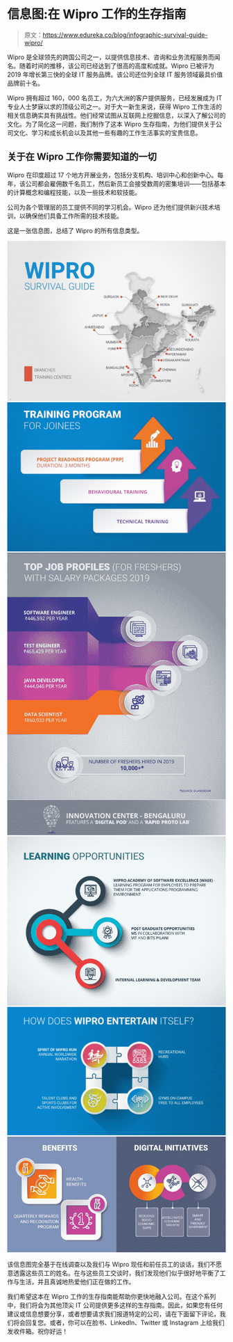 # 信息图:在 Wipro 工作的生存指南

> 原文：<https://www.edureka.co/blog/infographic-survival-guide-wipro/>

Wipro 是全球领先的跨国公司之一，以提供信息技术、咨询和业务流程服务而闻名。随着时间的推移，该公司已经达到了很高的高度和成就。Wipro 已被评为 2019 年增长第三快的全球 IT 服务品牌。该公司还位列全球 IT 服务领域最具价值品牌前十名。

Wipro 拥有超过 160，000 名员工，为六大洲的客户提供服务，已经发展成为 IT 专业人士梦寐以求的顶级公司之一。对于大一新生来说，获得 Wipro 工作生活的相关信息确实具有挑战性。他们经常试图从互联网上挖掘信息，以深入了解公司的文化。为了简化这一问题，我们制作了这本 Wipro 生存指南，为他们提供关于公司文化、学习和成长机会以及其他一些有趣的工作生活事实的宝贵信息。

## **关于在 Wipro 工作你需要知道的一切**

Wipro 在印度超过 17 个地方开展业务，包括分支机构、培训中心和创新中心。每年，该公司都会雇佣数千名员工，然后新员工会接受数周的密集培训——包括基本的计算概念和编程技能，以及一些技术和软技能。

公司为各个管理层的员工提供不同的学习机会。Wipro 还为他们提供新兴技术培训，以确保他们具备工作所需的技术技能。

这是一张信息图，总结了 Wipro 的所有信息类型。

![Wipro locations](img/94520c59c85dc98c79241202c50a4d5b.png)![Infographic_A Survival Guide to Working at Wipro_Edureka_1 (3)-min](img/a1a77a061deb4be0a1a75469603d4648.png)![Infographic_A Survival Guide to Working at Wipro_Edureka_6](img/38faf9f0fb0778676fded396dc17a645.png)![Infographic_A Survival Guide to Working at Wipro_Edureka_3](img/98243d5eb86ba10c0937e62b92ed67ae.png)![Infographic_A Survival Guide to Working at Wipro_Edureka_4](img/da92b3b921e92ce5c4ad493a0705608c.png)![Infographic_A Survival Guide to Working at Wipro_Edureka_5](img/a41faf4aa75a75ed66c19e7a68c36462.png)

该信息图完全基于在线调查以及我们与 Wipro 现任和前任员工的谈话，我们不愿意透露这些员工的姓名。在与这些员工交谈时，我们发现他们似乎很好地平衡了工作与生活，并且真诚地热爱他们正在做的工作。

我们希望这本在 Wipro 工作的生存指南能帮助你更快地融入公司。在这个系列中，我们将会为其他顶尖 IT 公司提供更多这样的生存指南。因此，如果您有任何建议或信息想要分享，或者想要请求我们报道特定的公司，请在下面留下评论，我们将会回复您。或者，你可以在脸书、LinkedIn、Twitter 或 Instagram 上给我们发收件箱。祝你好运！